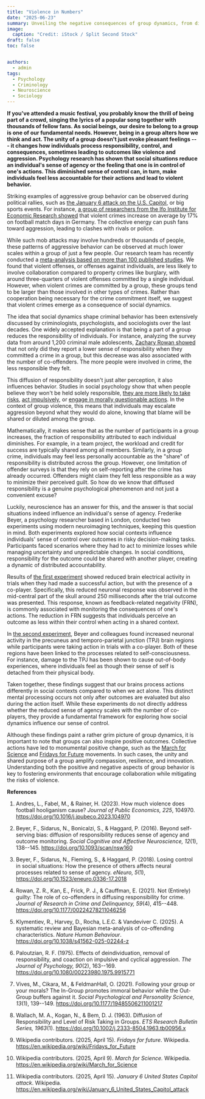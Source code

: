 ```yaml
---
title: "Violence in Numbers"
date: "2025-06-23"
summary: Unveiling the negative consequences of group dynamics, from diminished accountability to increased aggression.
image:
  caption: "Credit: iStock / Split Second Stock"
draft: false
toc: false


authors:
  - admin
tags:
  - Psychology
  - Criminology
  - Neuroscience
  - Sociology
---
```


**If you've attended a music festival, you probably know the thrill of being part of a crowd, singing the lyrics of a popular song together with thousands of fellow fans. As social beings, our desire to belong to a group is one of our fundamental needs. However, being in a group alters how we think and act. The unity of a group doesn't just evoke pleasant feelings --- it changes how individuals process responsibility, control, and consequences, sometimes leading to outcomes like violence and aggression. Psychology research has shown that social situations reduce an individual's sense of agency or the feeling that one is in control of one's actions. This diminished sense of control can, in turn, make individuals feel less accountable for their actions and lead to violent behavior.**

Striking examples of aggressive group behavior can be observed during political rallies, such as [the January 6 attack on the U.S. Capitol](https://en.wikipedia.org/wiki/January_6_United_States_Capitol_attack), or big sports events. For instance, [a group of researchers from the Ifo Institute for Economic Research showed](https://doi.org/10.1016/j.jpubeco.2023.104970) that violent crimes increase on average by 17% on football match days in Germany. The collective energy can push fans toward aggression, leading to clashes with rivals or police. 

While such mob attacks may involve hundreds or thousands of people, these patterns of aggressive behavior can be observed at much lower scales within a group of just a few people. Our research team has recently conducted a [meta-analysis based on more than 100 published studies](https://doi.org/10.1038/s41562-025-02244-z). We found that violent offenses, or offenses against individuals, are less likely to involve collaboration compared to property crimes like burglary, with around three-quarters of violent offenses committed by a single individual. However, when violent crimes are committed by a group, these groups tend to be larger than those involved in other types of crimes. Rather than cooperation being necessary for the crime commitment itself, we suggest that violent crimes emerge as a consequence of social dynamics.

The idea that social dynamics shape criminal behavior has been extensively discussed by criminologists, psychologists, and sociologists over the last decades. One widely accepted explanation is that being a part of a group reduces the responsibility of individuals. For instance, analyzing the survey data from around 1,200 criminal male adolescents, [Zachary Rowan showed](https://doi.org/10.1177/00224278211046256) that not only did they report a lower sense of responsibility when they committed a crime in a group, but this decrease was also associated with the number of co-offenders. The more people were involved in crime, the less responsible they felt.

This diffusion of responsibility doesn't just alter perception, it also influences behavior. Studies in social psychology show that when people believe they won't be held solely responsible, [they are more likely to take risks](https://doi.org/10.1002/j.2333-8504.1963.tb00956.x), [act impulsively](https://doi.org/10.1080/00223980.1975.9915771), or [engage in morally questionable actions](https://doi.org/10.1177/19485506211001217). In the context of group violence, this means that individuals may escalate aggression beyond what they would do alone, knowing that blame will be shared or diluted among the group.

Mathematically, it makes sense that as the number of participants in a group increases, the fraction of responsibility attributed to each individual diminishes. For example, in a team project, the workload and credit for success are typically shared among all members. Similarly, in a group crime, individuals may feel less personally accountable as the "share" of responsibility is distributed across the group. However, one limitation of offender surveys is that they rely on self-reporting after the crime has already occurred. Offenders might claim they felt less responsible as a way to minimize their perceived guilt. So how do we know that diffused responsibility is a genuine psychological phenomenon and not just a convenient excuse?

Luckily, neuroscience has an answer for this, and the answer is that social situations indeed influence an individual's sense of agency. Frederike Beyer, a psychology researcher based in London, conducted two experiments using modern neuroimaging techniques, keeping this question in mind. Both experiments explored how social contexts influence individuals' sense of control over outcomes in risky decision-making tasks. Participants faced scenarios where they had to act to minimize losses while managing uncertainty and unpredictable changes. In social conditions, responsibility for the outcome could be shared with another player, creating a dynamic of distributed accountability.

Results of [the first experiment](https://doi.org/10.1093/scan/nsw160) showed reduced brain electrical activity in trials when they had made a successful action, but with the presence of a co-player. Specifically, this reduced neuronal response was observed in the mid-central part of the skull around 250 milliseconds after the trial outcome was presented. This response, known as feedback-related negativity (FRN), is commonly associated with monitoring the consequences of one's actions. The reduction in FRN suggests that individuals perceive an outcome as less within their control when acting in a shared context.

In [the second experiment](http://dx.doi.org/10.1523/ENEURO.0336-17.2018), Beyer and colleagues found increased neuronal activity in the precuneus and temporo-parietal junction (TPJ) brain regions while participants were taking action in trials with a co-player. Both of these regions have been linked to the processes related to self-consciousness. For instance, damage to the TPJ has been shown to cause out-of-body experiences, where individuals feel as though their sense of self is detached from their physical body.

Taken together, these findings suggest that our brains process actions differently in social contexts compared to when we act alone. This distinct mental processing occurs not only after outcomes are evaluated but also during the action itself. While these experiments do not directly address whether the reduced sense of agency scales with the number of co-players, they provide a fundamental framework for exploring how social dynamics influence our sense of control.

Although these findings paint a rather grim picture of group dynamics, it is important to note that groups can also inspire positive outcomes. Collective actions have led to monumental positive change, such as the [March for Science](https://en.wikipedia.org/wiki/March_for_Science) and [Fridays for Future](https://en.wikipedia.org/wiki/Fridays_for_Future) movements. In such cases, the unity and shared purpose of a group amplify compassion, resilience, and innovation. Understanding both the positive and negative aspects of group behavior is key to fostering environments that encourage collaboration while mitigating the risks of violence.

**References**

1.  Andres, L., Fabel, M., & Rainer, H. (2023). How much violence does football hooliganism cause? *Journal of Public Economics, 225*, 104970. <https://doi.org/10.1016/j.jpubeco.2023.104970>

2.  Beyer, F., Sidarus, N., Bonicalzi, S., & Haggard, P. (2016). Beyond self-serving bias: diffusion of responsibility reduces sense of agency and outcome monitoring. *Social Cognitive and Affective Neuroscience, 12*(1), 138--145. <https://doi.org/10.1093/scan/nsw160>

3.  Beyer, F., Sidarus, N., Fleming, S., & Haggard, P. (2018). Losing control in social situations: How the presence of others affects neural processes related to sense of agency. *eNeuro, 5*(1), <https://doi.org/10.1523/eneuro.0336-17.2018>

4.  Rowan, Z. R., Kan, E., Frick, P. J., & Cauffman, E. (2021). Not (Entirely) guilty: The role of co-offenders in diffusing responsibility for crime. *Journal of Research in Crime and Delinquency, 59*(4), 415--448. <https://doi.org/10.1177/00224278211046256>

5.  Klymentiev, R., Harvey, D., Rocha, L.E.C. & Vandeviver C. (2025). A systematic review and Bayesian meta-analysis of co-offending characteristics. *Nature Human Behaviour*. <https://doi.org/10.1038/s41562-025-02244-z>

6.  Paloutzian, R. F. (1975). Effects of deindividuation, removal of responsibility, and coaction on impulsive and cyclical aggression. *The Journal of Psychology, 90*(2), 163--169. <https://doi.org/10.1080/00223980.1975.9915771>

7.  Vives, M., Cikara, M., & FeldmanHall, O. (2021). Following your group or your morals? The In-Group promotes immoral behavior while the Out-Group buffers against it. *Social Psychological and Personality Science, 13*(1), 139--149. <https://doi.org/10.1177/19485506211001217>

8.  Wallach, M. A., Kogan, N., & Bem, D. J. (1963). Diffusion of Responsibility and Level of Risk Taking in Groups. *ETS Research Bulletin Series, 1963*(1). <https://doi.org/10.1002/j.2333-8504.1963.tb00956.x>

9.  Wikipedia contributors. (2025, April 15). *Fridays for future*. Wikipedia. <https://en.wikipedia.org/wiki/Fridays_for_Future>

10. Wikipedia contributors. (2025, April 9). *March for Science.* Wikipedia. <https://en.wikipedia.org/wiki/March_for_Science>

11. Wikipedia contributors. (2025, April 15). *January 6 United States Capitol attack*. Wikipedia. <https://en.wikipedia.org/wiki/January_6_United_States_Capitol_attack>
